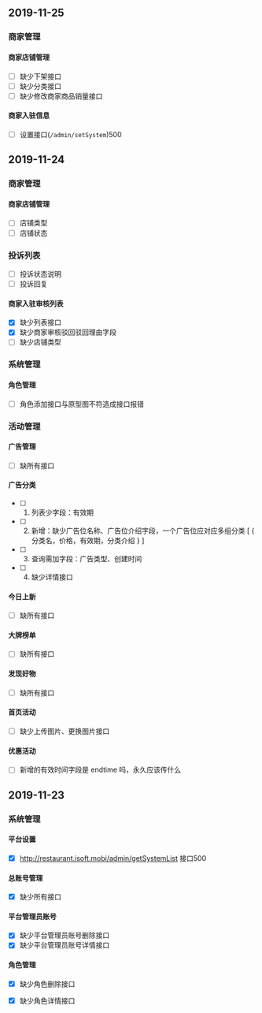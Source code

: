 ## 2019-11-25

### 商家管理
#### 商家店铺管理

- [ ] 缺少下架接口
- [ ] 缺少分类接口
- [ ] 缺少修改商家商品销量接口

#### 商家入驻信息
- [ ] 设置接口(`/admin/setSystem`)500

## 2019-11-24

### 商家管理
#### 商家店铺管理

- [ ] 店铺类型
- [ ] 店铺状态

### 投诉列表
- [ ] 投诉状态说明
- [ ] 投诉回复

#### 商家入驻审核列表
- [x] 缺少列表接口
- [x] 缺少商家审核驳回驳回理由字段
- [ ] 缺少店铺类型

### 系统管理
#### 角色管理
- [ ] 角色添加接口与原型图不符造成接口报错


### 活动管理
#### 广告管理

- [ ] 缺所有接口

#### 广告分类

- [ ] 1. 列表少字段：有效期
- [ ] 2. 新增：缺少广告位名称、广告位介绍字段，一个广告位应对应多组分类  [ { 分类名，价格，有效期，分类介绍 } ]
- [ ] 3. 查询需加字段：广告类型、创建时间
- [ ] 4. 缺少详情接口

#### 今日上新

- [ ] 缺所有接口

#### 大牌榜单

- [ ] 缺所有接口

#### 发现好物

- [ ] 缺所有接口

#### 首页活动

- [ ] 缺少上传图片、更换图片接口

#### 优惠活动

- [ ] 新增的有效时间字段是 endtime 吗，永久应该传什么


## 2019-11-23

### 系统管理
#### 平台设置
- [x] http://restaurant.isoft.mobi/admin/getSystemList 接口500

#### 总账号管理
- [x] 缺少所有接口

#### 平台管理员账号
- [x] 缺少平台管理员账号删除接口
- [x] 缺少平台管理员账号详情接口

#### 角色管理
- [x] 缺少角色删除接口
- [x] 缺少角色详情接口



